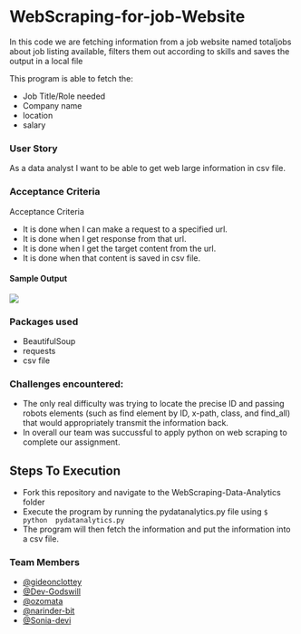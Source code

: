 # WebScraping-for-job-Website   

In this code we are fetching information from a job website named totaljobs about job listing available, filters them out according to skills and saves the output
in a local file

This program is able to fetch the: 
* Job Title/Role needed
* Company name
* location   
* salary

### User Story 
As a data analyst I want to be able to get web large information in csv file.

###  Acceptance Criteria
Acceptance Criteria 

- It is done when I can make a request to a specified url.
- It is done when I get response from that url.
- It is done when I get the target content from the url.
- It is done when that content is saved in csv file.


#### Sample Output
![](https://github.com/larymak/Python-project-Scripts/blob/main/WebScraping/posts/Capture.PNG)

### Packages used
- BeautifulSoup
- requests 
- csv file

### Challenges encountered: 
- The only real difficulty was trying to locate the precise ID and passing robots elements (such as find element by ID, x-path, class, and find_all) that would appropriately transmit the information back.
- In overall our team was succussful to apply python on web scraping to complete our assignment.


## Steps To Execution
- Fork this repository and navigate to the WebScraping-Data-Analytics folder
- Execute the program by running the pydatanalytics.py file using `$ python  pydatanalytics.py`
- The program will then fetch the information and put the information into a csv file.

### Team Members
- [@gideonclottey](https://github.com/gideonclottey)
- [@Dev-Godswill](https://github.com/Dev-Godswill)
- [@ozomata](https://github.com/ozomata)
- [@narinder-bit](https://github.com/narinder-bit)
- [@Sonia-devi](https://github.com/Sonia-devi)




